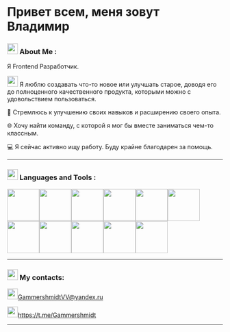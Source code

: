 # Привет всем, меня зовут Владимир

### <img src="https://static.thenounproject.com/png/4066324-200.png" width="25" height="25"> About Me :

Я Frontend Разработчик.

<img src="https://previews.123rf.com/images/illizium/illizium1903/illizium190300172/119766089-notifications-icon-like-icon-vector-social-media-like-vector-icon-instagram-like-notification.jpg" width="25" height="25"> Я люблю создавать что-то новое или улучшать старое, доводя его до полноценного качественного продукта, которыми можно с удовольствием пользоваться.

🏃 Стремлюсь к улучшению своих навыков и расширению своего опыта.

🌐 Хочу найти команду, с которой я мог бы вместе заниматься чем-то классным.

💻 Я сейчас активно ищу работу. Буду крайне благодарен за помощь.

---

### <img src="https://cdn.iconscout.com/icon/premium/png-256-thumb/programming-language-1492978-1264684.png" width="25" height="25"> Languages and Tools :

<img src="https://upload.wikimedia.org/wikipedia/commons/thumb/a/a7/React-icon.svg/2300px-React-icon.svg.png" width="75" height="75"><img src="https://cdn-icons-png.flaticon.com/512/5968/5968292.png" width="75" height="75"><img src="https://uxwing.com/wp-content/themes/uxwing/download/brands-and-social-media/html-icon.png" width="75" height="75"><img src="https://cdn4.iconfinder.com/data/icons/social-media-logos-6/512/121-css3-512.png" height="75"><img src="https://git-scm.com/images/logos/downloads/Git-Icon-1788C.png" width="75" height="75"><img src="https://github.com/Kiokoshinkai/Kiokoshinkai/assets/104086140/c766cd6f-91e0-4bbc-92b9-b8be1e248a99" width="75" height="75"><img src="https://cdn.icon-icons.com/icons2/2415/PNG/512/mongodb_original_logo_icon_146424.png" width="75" height="75"><img src="https://static-00.iconduck.com/assets.00/node-js-icon-454x512-nztofx17.png" width="75" height="75"><img src="https://cdn.icon-icons.com/icons2/2699/PNG/512/expressjs_logo_icon_169185.png" width="75" height="75"><img src="https://static-00.iconduck.com/assets.00/webpack-plain-icon-1847x2048-7e4fofoe.png" width="75" height="75"><img src="https://www.svgrepo.com/show/354202/postman-icon.svg" width="75" height="75">

---

### <img src="https://icon-library.com/images/icon-for-contact/icon-for-contact-2.jpg" width="25" height="25"> My contacts:

<img src="https://www.nidirect.gov.uk/sites/default/files/styles/nigov_full_620_x1/public/images/email_logo.jpg?itok=ifUhNgCT" width="25" height="25"><GammershmidtVV@yandex.ru>

<img src="https://play-lh.googleusercontent.com/ZU9cSsyIJZo6Oy7HTHiEPwZg0m2Crep-d5ZrfajqtsH-qgUXSqKpNA2FpPDTn-7qA5Q" width="25" height="25"><https://t.me/Gammershmidt>

---
